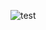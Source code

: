 ![test](https://github-profile-summary-cards.vercel.app/api/cards/{stats}?username={thatguysilva}&theme={default})
